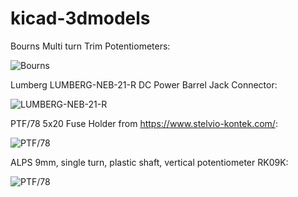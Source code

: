 # kicad-3dmodels

Bourns Multi turn Trim Potentiometers:

![Bourns](https://github.com/dhaillant/kicad-3dmodels/raw/master/bourns/bourns-small.png)

Lumberg LUMBERG-NEB-21-R DC Power Barrel Jack Connector:

![LUMBERG-NEB-21-R](https://github.com/dhaillant/kicad-3dmodels/raw/master/conn-jacks/LUMBERG-NEB-21-R-small.png)

PTF/78 5x20 Fuse Holder from https://www.stelvio-kontek.com/:

![PTF/78](https://github.com/dhaillant/kicad-3dmodels/raw/master/fuses/FUSE-HOLDER-PTF78-small.png)

ALPS 9mm, single turn, plastic shaft, vertical potentiometer RK09K:

![PTF/78](https://github.com/dhaillant/kicad-3dmodels/raw/master/potentiometers/ALPS-RK09K-small.png)
